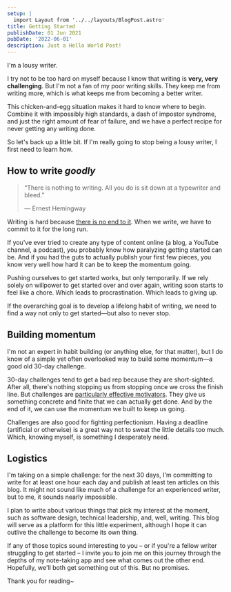 ```yaml
---
setup: |
  import Layout from '../../layouts/BlogPost.astro'
title: Getting Started
publishDate: 01 Jun 2021
pubDate: '2022-06-01'
description: Just a Hello World Post!
---
```


I'm a lousy writer.

I try not to be too hard on myself because I know that writing is **very, very challenging**. But I'm not a fan of my poor writing skills. They keep me from writing more, which is what keeps me from becoming a better writer.

This chicken-and-egg situation makes it hard to know where to begin. Combine it with impossibly high standards, a dash of impostor syndrome, and just the right amount of fear of failure, and we have a perfect recipe for never getting any writing done.

So let's back up a little bit. If I'm really going to stop being a lousy writer, I first need to learn how.

## How to write _goodly_

> “There is nothing to writing. All you do is sit down at a typewriter and bleed.”
>
> ― Ernest Hemingway

Writing is hard because [there is no end to it](https://goinswriter.com/writing-is-hard/). When we write, we have to commit to it for the long run.

If you've ever tried to create any type of content online (a blog, a YouTube channel, a podcast), you probably know how paralyzing getting started can be. And if you had the guts to actually publish your first few pieces, you know very well how hard it can be to keep the momentum going.

Pushing ourselves to get started works, but only temporarily. If we rely solely on willpower to get started over and over again, writing soon starts to feel like a chore. Which leads to procrastination. Which leads to giving up.

If the overarching goal is to develop a lifelong habit of writing, we need to find a way not only to get started—but also to never stop.

## Building momentum

I'm not an expert in habit building (or anything else, for that matter), but I do know of a simple yet often overlooked way to build some momentum—a good old 30-day challenge.

30-day challenges tend to get a bad rep because they are short-sighted. After all, there's nothing stopping us from stopping once we cross the finish line. But challenges are [particularly effective motivators](https://www.womenshealthmag.com/fitness/a36887873/why-a-30-day-challenge-is-the-perfect-motivator-to-crush-your-fitness-goal/). They give us something concrete and finite that we can actually get done. And by the end of it, we can use the momentum we built to keep us going.

Challenges are also good for fighting perfectionism. Having a deadline (artificial or otherwise) is a great way not to sweat the little details too much. Which, knowing myself, is something I desperately need.

## Logistics

I'm taking on a simple challenge: for the next 30 days, I'm committing to write for at least one hour each day and publish at least ten articles on this blog. It might not sound like much of a challenge for an experienced writer, but to me, it sounds nearly impossible.

I plan to write about various things that pick my interest at the moment, such as software design, technical leadership, and, well, writing. This blog will serve as a platform for this little experiment, although I hope it can outlive the challenge to become its own thing.

If any of those topics sound interesting to you – or if you're a fellow writer struggling to get started – I invite you to join me on this journey through the depths of my note-taking app and see what comes out the other end. Hopefully, we'll both get something out of this. But no promises.

Thank you for reading~
